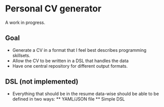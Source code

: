 # Personal CV generator

A work in progress.

## Goal

 * Generate a CV in a format that I feel best describes programming skillsets.
 * Allow the CV to be written in a DSL that handles the data
 * Have one central repository for different output formats.

## DSL (not implemented)

 * Everything that should be in the resume data-wise should be able to be defined in two ways:
 ** YAML/JSON file
 ** Simple DSL


